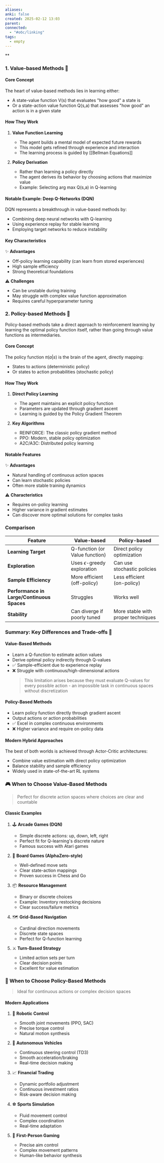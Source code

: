 ```yaml
---
aliases: 
anki: false
created: 2025-02-12 13:03
parent:
connected:
  - "#обс/linking"
tags:
  - empty
---
```

**

### 1. Value-based Methods 🎯
#### Core Concept
The heart of value-based methods lies in learning either:
- A state-value function V(s) that evaluates "how good" a state is
- Or a state-action value function Q(s,a) that assesses "how good" an action is in a given state

#### How They Work
1. **Value Function Learning**
   - The agent builds a mental model of expected future rewards
   - This model gets refined through experience and interaction
   - The learning process is guided by [[Bellman Equations]]

2. **Policy Derivation**
   - Rather than learning a policy directly
   - The agent derives its behavior by choosing actions that maximize value
   - Example: Selecting arg max Q(s,a) in Q-learning

#### Notable Example: Deep Q-Networks (DQN)
DQN represents a breakthrough in value-based methods by:
- Combining deep neural networks with Q-learning
- Using experience replay for stable learning
- Employing target networks to reduce instability

#### Key Characteristics
✨ **Advantages**
- Off-policy learning capability (can learn from stored experiences)
- High sample efficiency
- Strong theoretical foundations

⚠️ **Challenges**
- Can be unstable during training
- May struggle with complex value function approximation
- Requires careful hyperparameter tuning
    

### 2. Policy-based Methods 🎯

Policy-based methods take a direct approach to reinforcement learning by learning the optimal policy function itself, rather than going through value functions as intermediaries.

#### Core Concept
The policy function $π(a|s)$ is the brain of the agent, directly mapping:
- States to actions (deterministic policy)
- Or states to action probabilities (stochastic policy)

#### How They Work
1. **Direct Policy Learning**
   - The agent maintains an explicit policy function
   - Parameters are updated through gradient ascent
   - Learning is guided by the Policy Gradient Theorem

2. **Key Algorithms**
   - REINFORCE: The classic policy gradient method
   - PPO: Modern, stable policy optimization
   - A2C/A3C: Distributed policy learning

#### Notable Features
✨ **Advantages**
- Natural handling of continuous action spaces
- Can learn stochastic policies
- Often more stable training dynamics

⚠️ **Characteristics**
- Requires on-policy learning
- Higher variance in gradient estimates
- Can discover more optimal solutions for complex tasks
    

### Comparison
| Feature                                      | Value-based                               | Policy-based                        |
|----------------------------------------------|-------------------------------------------|--------------------------------------|
| **Learning Target**                          | Q-function (or Value function)           | Direct policy optimization          |
| **Exploration**                              | Uses $\epsilon$-greedy exploration       | Can use stochastic policies         |
| **Sample Efficiency**                        | More efficient (off-policy)              | Less efficient (on-policy)          |
| **Performance in Large/Continuous Spaces**   | Struggles                                | Works well                          |
| **Stability**                                | Can diverge if poorly tuned              | More stable with proper techniques  |


### Summary: Key Differences and Trade-offs 🎯

#### Value-Based Methods
- Learn a Q-function to estimate action values
- Derive optimal policy indirectly through Q-values
- ✅ Sample-efficient due to experience replay
- ❌ Struggle with continuous/high-dimensional actions
  > This limitation arises because they must evaluate Q-values for every possible action - an impossible task in continuous spaces without discretization

#### Policy-Based Methods  
- Learn policy function directly through gradient ascent
- Output actions or action probabilities
- ✅ Excel in complex continuous environments
- ❌ Higher variance and require on-policy data

#### Modern Hybrid Approaches
The best of both worlds is achieved through Actor-Critic architectures:
- Combine value estimation with direct policy optimization
- Balance stability and sample efficiency
- Widely used in state-of-the-art RL systems



### 🎮 When to Choose Value-Based Methods

> Perfect for discrete action spaces where choices are clear and countable

#### Classic Examples
1. 🕹️ **Arcade Games (DQN)**
   - Simple discrete actions: up, down, left, right
   - Perfect fit for Q-learning's discrete nature
   - Famous success with Atari games

2. 🎲 **Board Games (AlphaZero-style)**
   - Well-defined move sets
   - Clear state-action mappings
   - Proven success in Chess and Go

3. 📦 **Resource Management**
   - Binary or discrete choices
   - Example: Inventory restocking decisions
   - Clear success/failure metrics

4. 🗺️ **Grid-Based Navigation**
   - Cardinal direction movements
   - Discrete state spaces
   - Perfect for Q-function learning

5. ⚔️ **Turn-Based Strategy**
   - Limited action sets per turn
   - Clear decision points
   - Excellent for value estimation

### 🤖 When to Choose Policy-Based Methods

> Ideal for continuous actions or complex decision spaces

#### Modern Applications
1. 🦾 **Robotic Control**
   - Smooth joint movements (PPO, SAC)
   - Precise torque control
   - Natural motion synthesis

2. 🚗 **Autonomous Vehicles**
   - Continuous steering control (TD3)
   - Smooth acceleration/braking
   - Real-time decision making

3. 📈 **Financial Trading**
   - Dynamic portfolio adjustment
   - Continuous investment ratios
   - Risk-aware decision making

4. ⚽ **Sports Simulation**
   - Fluid movement control
   - Complex coordination
   - Real-time adaptation

5. 🎯 **First-Person Gaming**
   - Precise aim control
   - Complex movement patterns
   - Human-like behavior synthesis
